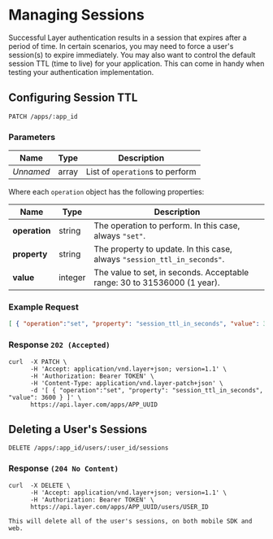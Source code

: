 # Managing Sessions

Successful Layer authentication results in a session that expires after a period of time.  In certain scenarios, you may need to force a user's session(s) to expire immediately.  You may also want to control the default session TTL (time to live) for your application.  This can come in handy when testing your authentication implementation.

## Configuring Session TTL

```request
PATCH /apps/:app_id
```

### Parameters

| Name       |  Type | Description  |
|------------|-------|--------------|
| _Unnamed_  | array | List of `operation`s to perform |

Where each `operation` object has the following properties:

| Name       |  Type | Description  |
|------------|-------|--------------|
| **operation** | string | The operation to perform. In this case, always `"set"`. |
| **property** | string | The property to update. In this case, always `"session_ttl_in_seconds"`. |
| **value** | integer | The value to set, in seconds. Acceptable range: 30 to 31536000 (1 year). |

### Example Request

```json
[ { "operation":"set", "property": "session_ttl_in_seconds", "value": 3600 } ]
```

### Response `202 (Accepted)`

```console
curl  -X PATCH \
      -H 'Accept: application/vnd.layer+json; version=1.1' \
      -H 'Authorization: Bearer TOKEN' \
      -H 'Content-Type: application/vnd.layer-patch+json' \
      -d '[ { "operation":"set", "property": "session_ttl_in_seconds", "value": 3600 } ]' \
      https://api.layer.com/apps/APP_UUID
```

## Deleting a User's Sessions

```request
DELETE /apps/:app_id/users/:user_id/sessions
```

### Response `(204 No Content)`

```console
curl  -X DELETE \
      -H 'Accept: application/vnd.layer+json; version=1.1' \
      -H 'Authorization: Bearer TOKEN' \
      https://api.layer.com/apps/APP_UUID/users/USER_ID
```

```emphasis
This will delete all of the user's sessions, on both mobile SDK and web.
```
